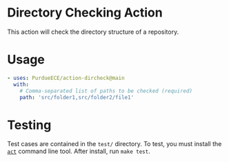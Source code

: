 # Directory Checking Action
This action will check the directory structure of a repository.

# Usage
```yaml
- uses: PurdueECE/action-dircheck@main
  with:
    # Comma-separated list of paths to be checked (required)
    path: 'src/folder1,src/folder2/file1'
```

# Testing
Test cases are contained in the `test/` directory.
To test, you must install the [`act`](https://github.com/nektos/act) command line tool.
After install, run `make test`.